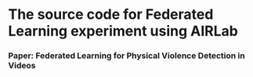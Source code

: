 # The source code for Federated Learning experiment using AIRLab

### Paper: Federated Learning for Physical Violence Detection in Videos
